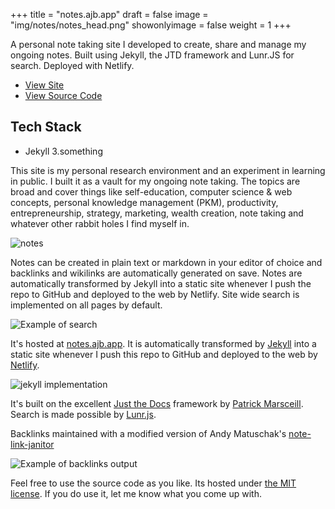 +++
title = "notes.ajb.app"
draft = false
image = "img/notes/notes_head.png"
showonlyimage = false
weight = 1
+++

A personal note taking site I developed to create, share and manage my ongoing notes. Built using
Jekyll, the JTD framework and Lunr.JS for search. Deployed with Netlify.

<!--more-->

- [View Site](https://notes.ajb.app)
- [View Source Code](https://github.com/andybyers21/notes.ajb.app)

## Tech Stack

- Jekyll 3.something

This site is my personal research environment and an experiment in learning in public. I built it as
a vault for my ongoing note taking. The topics are broad and cover things like self-education,
computer science & web concepts, personal knowledge management (PKM), productivity,
entrepreneurship, strategy, marketing, wealth creation, note taking and whatever other rabbit holes
I find myself in.

![notes](/img/notes/notes_home.png)

Notes can be created in plain text or markdown in your editor of choice and backlinks and wikilinks
are automatically generated on save. Notes are automatically transformed by Jekyll into a static
site whenever I push the repo to GitHub and deployed to the web by Netlify. Site wide search is
implemented on all pages by default.

![Example of search](/img/notes/notes_search.png)

It's hosted at [notes.ajb.app](https://notes.ajb.app/). It is automatically transformed
by [Jekyll](https://jekyllrb.com/) into a static site whenever I push this repo to GitHub and
deployed to the web by [Netlify](https://app.netlify.com/).

![jekyll implementation](/img/notes/notes_jekyll.png)

It's built on the excellent [Just the Docs](https://pmarsceill.github.io/just-the-docs/) framework
by [Patrick Marsceill](https://github.com/pmarsceill). Search is made possible by
[Lunr.js](https://lunrjs.com/).

Backlinks maintained with a modified version of Andy Matuschak's
[note-link-janitor](https://github.com/andymatuschak/note-link-janitor)

![Example of backlinks output](/img/notes/notes_backlinks.png)

Feel free to use the source code as you like. Its hosted under [the MIT
license](https://opensource.org/licenses/MIT). If you do use it, let me know what you come up with.
